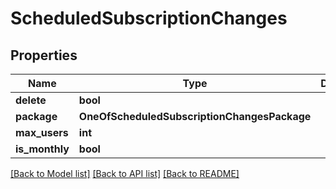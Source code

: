 # ScheduledSubscriptionChanges

## Properties
Name | Type | Description | Notes
------------ | ------------- | ------------- | -------------
**delete** | **bool** |  | [optional] 
**package** | **OneOfScheduledSubscriptionChangesPackage** |  | [optional] 
**max_users** | **int** |  | [optional] 
**is_monthly** | **bool** |  | [optional] 

[[Back to Model list]](../README.md#documentation-for-models) [[Back to API list]](../README.md#documentation-for-api-endpoints) [[Back to README]](../README.md)

